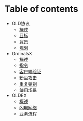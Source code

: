 # Table of contents

* OLD协议
  * [概述](introduction/introduction.md)
  * [目标](introduction/goal.md)
  * [背景](introduction/background.md)
  * [规划](introduction/roadmap.md)
* OrdinalsX
  * [概述](ordx/README.md)
  * [指令](ordx/instruct.md)
  * [客户端验证](ordx/appverify.md)
  * [粉尘攻击](ordx/dust.md)
  * [重复铭刻](ordx/multiscribe.md)
  * [使用场景](ordx/usecase.md)
* OLDEX
  * [概述](oldex/README.md)
  * [闪电网络](oldex/lightning.md)
  * [业务流程](oldex/workflow.md)
